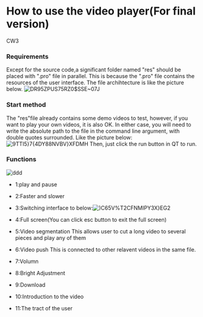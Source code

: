 # How to use the video player(For final version)
CW3
### Requirements
Except for the source code,a significant folder named "res" should be placed with ".pro" file in parallel. This is because the ".pro" file contains the resources of the user interface. The file archihtecture is like the picture below.
![D$R95ZPU$S75RZ0$SSE~07J](https://user-images.githubusercontent.com/80456998/146672175-ac8b1634-7647-4286-8623-37b6241381b3.png)
### Start method
The "res"file already contains some demo videos to test, however, if you want to play your own videos, it is also OK. In either case, you will need to write the absolute path to the file in the command line argument, with double quotes surrounded. Like the picture below:
![9TTI5}7{4DY88NVBV}XFDMH](https://user-images.githubusercontent.com/80456998/146672316-4cec2ed2-f98f-477d-b7d8-9ce220b52682.png)
Then, just click the run button in QT to run.
### Functions
![ddd](https://user-images.githubusercontent.com/80456998/146672546-fc10b1e5-1679-46f4-9ce6-bf3a5b7ec4ac.png)
- 1:play and pause
- 2:Faster and slower
- 3:Switching interface to below:![)C6$5V%T$2CFNMIPY3X}EG2](https://user-images.githubusercontent.com/80456998/146672594-5a7b35c1-0b8e-49aa-8b51-583d03cb50ed.png)

- 4:Full screen(You can click esc button to exit the full screen)
- 5:Video segmentation This allows user to cut a long video to several pieces and play any of them
- 6:Video push This is connected to other relavent videos in the same file.
- 7:Volumn
- 8:Bright Adjustment
- 9:Download
- 10:Introduction to the video
- 11:The tract of the user
